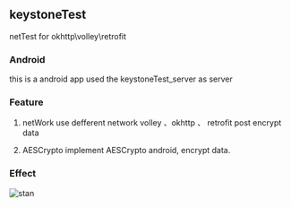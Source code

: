 ## keystoneTest
netTest for okhttp\volley\retrofit

### Android 
this is a android app used the keystoneTest_server as server
### Feature
1. netWork	use defferent network	volley 、okhttp 、 retrofit post encrypt data

2. AESCrypto implement AESCrypto android, encrypt data.

### Effect
![stan](http://oanvj2lsv.bkt.clouddn.com/keystoneTest.png)
